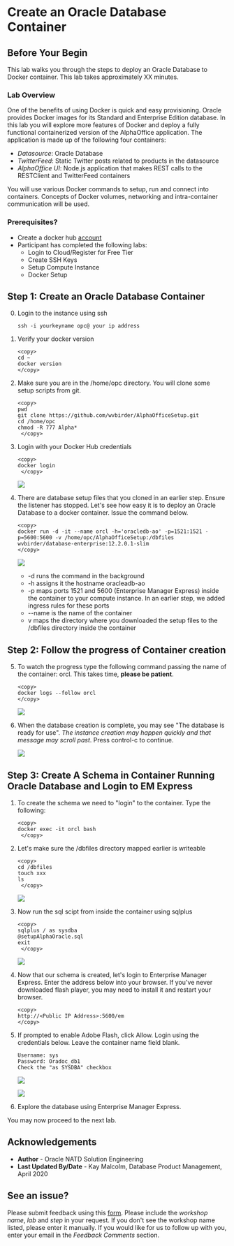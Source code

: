 # Create an Oracle Database Container

## Before Your Begin

This lab walks you through the steps to deploy an Oracle Database to Docker container.  This lab takes approximately XX minutes.

### Lab Overview

One of the benefits of using Docker is quick and easy provisioning.  Oracle provides Docker images for its Standard and Enterprise Edition database.  In this lab you will explore more features of Docker and deploy a fully functional containerized version of the AlphaOffice application. The application is made up of the following four containers:

- *Datasource*: Oracle Database
- *TwitterFeed*: Static Twitter posts related to products in the datasource
- *AlphaOffice UI*: Node.js application that makes REST calls to the RESTClient and TwitterFeed containers

You will use various Docker commands to setup, run and connect into containers. Concepts of Docker volumes, networking and intra-container communication will be used.

### Prerequisites?

* Create a docker hub [account](http://hub.docker.com)
* Participant has completed the following labs:
    - Login to Cloud/Register for Free Tier
    - Create SSH Keys 
    - Setup Compute Instance
    - Docker Setup

## Step 1: Create an Oracle Database Container

0. Login to the instance using ssh

    ````
    ssh -i yourkeyname opc@ your ip address
    ````

1.  Verify your docker version

    ````
    <copy>
    cd ~
    docker version
    </copy>
    ````
2.  Make sure you are in the /home/opc directory.  You will clone some setup scripts from git.
    ````
    <copy>
    pwd
    git clone https://github.com/wvbirder/AlphaOfficeSetup.git
    cd /home/opc
    chmod -R 777 Alpha*
     </copy>
    ````

3.  Login with your Docker Hub credentials

    ````
    <copy>
    docker login
     </copy>
    ````
    ![](images/section5step2.png " ")
4.  There are database setup files that you cloned in an earlier step.   Ensure the listener has stopped.  Let's see how easy it is to deploy an Oracle Database to a docker container.  Issue the command below.  
 
    ````
    <copy>
    docker run -d -it --name orcl -h='oracledb-ao' -p=1521:1521 -p=5600:5600 -v /home/opc/AlphaOfficeSetup:/dbfiles wvbirder/database-enterprise:12.2.0.1-slim
    </copy>
    ````
    ![](images/section5step3.png " ")

    - -d runs the command in the background
    - -h assigns it the hostname oracleadb-ao
    - -p maps ports 1521 and 5600 (Enterprise Manager Express) inside the container to your compute instance. In an earlier step, we added ingress rules for these ports
    - --name is the name of the container
    - v maps the directory where you downloaded the setup files to the /dbfiles directory inside the container

## Step 2: Follow the progress of Container creation

5.  To watch the progress type the following command passing the name of the container:  orcl.  This takes time, **please be patient**.
    ````
    <copy>
    docker logs --follow orcl
    </copy>
    ````
    ![](images/section5step4.png " ")

6.  When the database creation is complete, you may see "The database is ready for use". *The instance creation may happen quickly and that message may scroll past*. Press control-c to continue.

    ![](images/section5step4b.png " ")


## Step 3: Create A Schema in Container Running Oracle Database and Login to EM Express

1.  To create the schema we need to "login" to the container.  Type the following:
    ````
    <copy>
    docker exec -it orcl bash
     </copy>
    ````
2.  Let's make sure the /dbfiles directory mapped earlier is writeable
    ````
    <copy>
    cd /dbfiles
    touch xxx
    ls
     </copy>
    ````
    ![](images/section6step2.png " ")

3.  Now run the sql scipt from inside the container using sqlplus
    ````
    <copy>
    sqlplus / as sysdba
    @setupAlphaOracle.sql
    exit
     </copy>
    ````
    ![](images/section6step3.png " ")

4.  Now that our schema is created, let's login to Enterprise Manager Express.  Enter the address below into your browser.  If you've never downloaded flash player, you may need to install it and restart your browser.
    ````
    <copy>
    http://<Public IP Address>:5600/em
    </copy>
    ````

5.  If prompted to enable Adobe Flash, click Allow.  Login using the credentials below.  Leave the container name field blank.  
    ````
    Username: sys
    Password: Oradoc_db1
    Check the "as SYSDBA" checkbox
    ````
    ![](images/em-express.png " ")

    ![](images/emexpress.png " ")    

6. Explore the database using Enterprise Manager Express.


You may now proceed to the next lab.

## Acknowledgements
* **Author** - Oracle NATD Solution Engineering
* **Last Updated By/Date** - Kay Malcolm, Database Product Management, April 2020

## See an issue?
Please submit feedback using this [form](https://apexapps.oracle.com/pls/apex/f?p=133:1:::::P1_FEEDBACK:1). Please include the *workshop name*, *lab* and *step* in your request.  If you don't see the workshop name listed, please enter it manually. If you would like for us to follow up with you, enter your email in the *Feedback Comments* section. 
